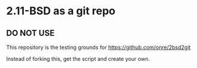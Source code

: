 # 2.11-BSD as a git repo

## DO NOT USE

This repository is the testing grounds for https://github.com/onre/2bsd2git

Instead of forking this, get the script and create your own.

